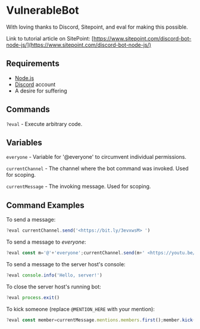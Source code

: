 # VulnerableBot

With loving thanks to Discord, Sitepoint, and eval for making this possible.

Link to tutorial article on SitePoint: [https://www.sitepoint.com/discord-bot-node-js/](https://www.sitepoint.com/discord-bot-node-js/)

## Requirements

- [Node.js](http://nodejs.org/)
- [Discord](https://discordapp.com/) account
- A desire for suffering

## Commands

``?eval`` - Execute arbitrary code.

## Variables

``everyone`` - Variable for '@everyone' to circumvent individual permissions.

``currentChannel`` - The channel where the bot command was invoked. Used for scoping.

``currentMessage`` - The invoking message. Used for scoping.

## Command Examples

To send a message:

```js
?eval currentChannel.send('<https://bit.ly/3evxwsM> ')
```

To send a message to *everyone*:

```js
?eval const m='@'+'everyone';currentChannel.send(m+' <https://youtu.be/dQw4w9WgXcQ> ')
```

To send a message to the server host's console:

```js
?eval console.info('Hello, server!')
```

To close the server host's running bot:

```js
?eval process.exit()
```

To kick someone (replace ``@MENTION_HERE`` with your mention):

```js
?eval const member=currentMessage.mentions.members.first();member.kick()/* @MENTION_HERE */
```